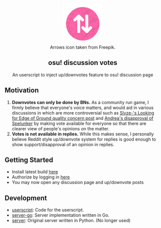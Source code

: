 <p align="center">
    <img src="https://raw.githubusercontent.com/rorre/osu-discussion-votes/main/img/icon-128.png">
    <br />
    Arrows icon taken from Freepik.
</p>

<h2 align="center">osu! discussion votes</h2>
<p align="center">An userscript to inject up/downvotes feature to osu! discussion page</p>

## Motivation

1. **Downvotes can only be done by BNs.** As a community run game, I firmly believe that everyone's voice matters, and would
   aid in various discussions in which are more controversial such as
   [Slyze-'s Looking for Edge of Ground quality concern post](https://osu.ppy.sh/beatmapsets/1723568/discussion/-/generalAll#/3253973)
   and [Andrea's disapproval of Spelunker](https://osu.ppy.sh/beatmapsets/1145452/discussion/-/generalAll#/3028837) by making vote available for everyone
   so that there are clearer view of people's opinions on the matter.
2. **Votes is not available in replies.** While this makes sense, I personally believe Reddit style up/downvote system for replies
   is good enough to show support/disapproval of an opinion in replies.

## Getting Started

- Install latest build [here](https://gist.github.com/rorre/3e2c94442d31a12e857fb02b2942529f/raw/modvotes.user.js)
- Authorize by logging in [here](https://votes.rorre.xyz/auth)
- You may now open any discussion page and up/downvote posts

## Development

- [userscript](./userscript/): Code for the userscript.
- [server-go](./server-go/): Server implementation written in Go.
- [server](./server/): Original server written in Python. (No longer used)
